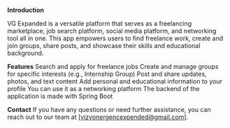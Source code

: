 **Introduction**

VG Expanded is a versatile platform that serves as a freelancing marketplace, job search platform, social media platform, and networking tool all in one. This app empowers users to find freelance work, create and join groups, share posts, and showcase their skills and educational background.

**Features**
Search and apply for freelance jobs
Create and manage groups for specific interests (e.g., Internship Group)
Post and share updates, photos, and text content
Add personal and educational information to your profile
You can use it as a networking platform 
The backend of the application is made with Spring Boot

**Contact**
If you have any questions or need further assistance, you can reach out to our team at [vizyonergencexpended@gmail.com].

